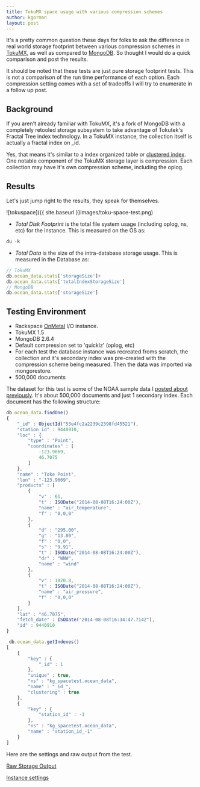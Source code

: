 ```yaml
---
title: TokuMX space usage with various compression schemes
author: kgorman
layout: post
---
```


It's a pretty common question these days for folks to ask the difference in real world storage footprint between various compression schemes in [TokuMX](http://en.wikipedia.org/wiki/TokuMX), as well as compared to [MongoDB](http://en.wikipedia.org/wiki/MongoDB). So thought I would do a quick comparison and post the results.

It should be noted that these tests are just pure storage footprint tests. This is not a comparison of the run time performance of each option. Each compression setting comes with a set of tradeoffs I will try to enumerate in a follow up post.

## Background

If you aren't already familiar with TokuMX, it's a fork of MongoDB with a completely retooled storage subsystem to take advantage of Tokutek's Fractal Tree index technology. In a TokuMX instance, the collection itself is actually a fractal index on _id.

Yes, that means it's similar to a index organized table or [clustered index](http://use-the-index-luke.com/sql/clustering/index-organized-clustered-index). One notable component of the TokuMX storage layer is compression. Each collection may have it's own compression scheme, including the oplog.

## Results

Let's just jump right to the results, they speak for themselves.

![tokuspace]({{ site.baseurl }}images/toku-space-test.png)

- *Total Disk Footprint* is the total file system usage (including oplog, ns, etc) for the instance. This is measured on the OS as:

~~~javascript
du -k
~~~

- *Total Data* is the size of the intra-database storage usage. This is measured in the Database as:

~~~javascript
// TokuMX
db.ocean_data.stats['storageSize']+
db.ocean_data.stats['totalIndexStorageSize']
// MongoDB
db.ocean_data.stats['storageSize']
~~~

## Testing Environment

- Rackspace [OnMetal](http://www.rackspace.com/cloud/servers/onmetal/) I/O instance.
- TokuMX 1.5
- MongoDB 2.6.4
- Default compression set to 'quicklz' (oplog, etc)
- For each test the database instance was recreated froms scratch, the collection and it's secondary index was pre-created with the compression scheme being measured. Then the data was imported via mongorestore.
- 500,000 documents

The dataset for this test is some of the NOAA sample data I [posted about previously](http://www.kennygorman.com/noaa_ocean_data_a_mongodb_example/). It's about 500,000 documents and just 1 secondary index. Each document has the following structure:

~~~javascript
db.ocean_data.findOne()
{
	"_id" : ObjectId("53e4fc2a2239c2398fd45521"),
	"station_id" : 9440910,
	"loc" : {
		"type" : "Point",
		"coordinates" : [
			-123.9669,
			46.7075
		]
	},
	"name" : "Toke Point",
	"lon" : "-123.9669",
	"products" : [
		{
			"v" : 61,
			"t" : ISODate("2014-08-08T16:24:00Z"),
			"name" : "air_temperature",
			"f" : "0,0,0"
		},
		{
			"d" : "295.00",
			"g" : "13.80",
			"f" : "0,0",
			"s" : "9.91",
			"t" : ISODate("2014-08-08T16:24:00Z"),
			"dr" : "WNW",
			"name" : "wind"
		},
		{
			"v" : 1020.8,
			"t" : ISODate("2014-08-08T16:24:00Z"),
			"name" : "air_pressure",
			"f" : "0,0,0"
		}
	],
	"lat" : "46.7075",
	"fetch_date" : ISODate("2014-08-08T16:34:47.714Z"),
	"id" : 9440910
}

 db.ocean_data.getIndexes()
[
	{
		"key" : {
			"_id" : 1
		},
		"unique" : true,
		"ns" : "kg_spacetest.ocean_data",
		"name" : "_id_",
		"clustering" : true
	},
	{
		"key" : {
			"station_id" : -1
		},
		"ns" : "kg_spacetest.ocean_data",
		"name" : "station_id_-1"
	}
]
~~~

Here are the settings and raw output from the test.

[Raw Storage Output](https://gist.github.com/kgorman/f985be1267cbd2cccd1d)

[Instance settings](https://gist.github.com/kgorman/224c118e0aae9de45239)
